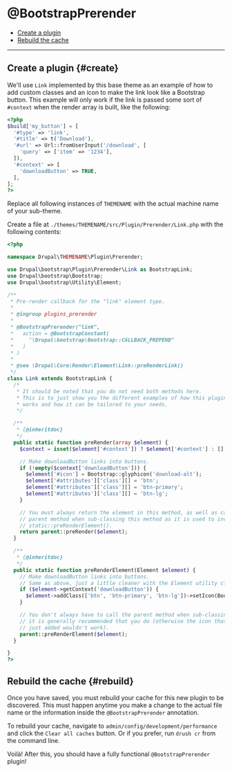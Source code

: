 <!-- @file Documentation for the @BootstrapPrerender annotated plugin. -->
<!-- @defgroup -->
<!-- @ingroup -->

# @BootstrapPrerender

- [Create a plugin](#create)
- [Rebuild the cache](#rebuild)

---

## Create a plugin {#create}

We'll use `Link` implemented by this base theme as an example of how to add custom classes and an icon to make the link
look like a Bootstrap button. This example will only work if the link is passed some sort of `#context` when the render
array is built, like the following:

```php
<?php
$build['my_button'] = [
  '#type' => 'link',
  '#title' => t('Download'),
  '#url' => Url::fromUserInput('/download', [
    'query' => ['item' => '1234'],
  ]),
  '#context' => [
    'downloadButton' => TRUE,
  ],
];
?>
```

Replace all following instances of `THEMENAME` with the actual machine name of your sub-theme.

Create a file at `./themes/THEMENAME/src/Plugin/Prerender/Link.php` with the following contents:

```php
<?php

namespace Drupal\THEMENAME\Plugin\Prerender;

use Drupal\bootstrap\Plugin\Prerender\Link as BootstrapLink;
use Drupal\bootstrap\Bootstrap;
use Drupal\bootstrap\Utility\Element;

/**
 * Pre-render callback for the "link" element type.
 *
 * @ingroup plugins_prerender
 *
 * @BootstrapPrerender("link",
 *   action = @BootstrapConstant(
 *     "\Drupal\bootstrap\Bootstrap::CALLBACK_PREPEND"
 *   )
 * )
 *
 * @see \Drupal\Core\Render\Element\Link::preRenderLink()
 */
class Link extends BootstrapLink {
  /*
   * It should be noted that you do not need both methods here.
   * This is to just show you the different examples of how this plugin
   * works and how it can be tailored to your needs.
   */

  /**
   * {@inheritdoc}
   */
  public static function preRender(array $element) {
    $context = isset($element['#context']) ? $element['#context'] : [];

    // Make downloadButton links into buttons.
    if (!empty($context['downloadButton'])) {
      $element['#icon'] = Bootstrap::glyphicon('download-alt');
      $element['#attributes']['class'][] = 'btn';
      $element['#attributes']['class'][] = 'btn-primary';
      $element['#attributes']['class'][] = 'btn-lg';
    }

    // You must always return the element in this method, as well as call the
    // parent method when sub-classing this method as it is used to invoke
    // static::preRenderElement().
    return parent::preRender($element);
  }

  /**
   * {@inheritdoc}
   */
  public static function preRenderElement(Element $element) {
    // Make downloadButton links into buttons.
    // Same as above, just a little cleaner with the Element utility class.
    if ($element->getContext('downloadButton')) {
      $element->addClass(['btn', 'btn-primary', 'btn-lg'])->setIcon(Bootstrap::glyphicon('download-alt'));
    }

    // You don't always have to call the parent method when sub-classing, but
    // it is generally recommended that you do (otherwise the icon that was
    // just added wouldn't work).
    parent::preRenderElement($element);
  }

}
?>
```

## Rebuild the cache {#rebuild}

Once you have saved, you must rebuild your cache for this new plugin to be discovered. This must happen anytime you make
a change to the actual file name or the information inside the `@BootstrapPrerender` annotation.

To rebuild your cache, navigate to `admin/config/development/performance` and click the `Clear all caches` button. Or if
you prefer, run `drush cr` from the command line.

Voilà! After this, you should have a fully functional `@BootstrapPrerender`
plugin!
